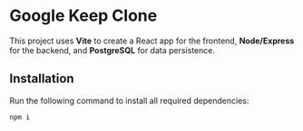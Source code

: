 # Google Keep Clone

This project uses **Vite** to create a React app for the frontend, **Node/Express** for the backend, and **PostgreSQL** for data persistence.

## Installation

Run the following command to install all required dependencies:

```bash
npm i
